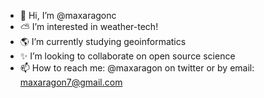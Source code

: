 - 👋 Hi, I’m @maxaragonc
- :partly_sunny: I’m interested in weather-tech!
- :earth_americas: I’m currently studying geoinformatics
- :sparkles: I’m looking to collaborate on open source science
- 📫 How to reach me: @maxaragon on twitter or by email: maxaragon7@gmail.com

<!---
maxaragonc/maxaragonc is a ✨ special ✨ repository because its `README.md` (this file) appears on your GitHub profile.
You can click the Preview link to take a look at your changes.
--->

